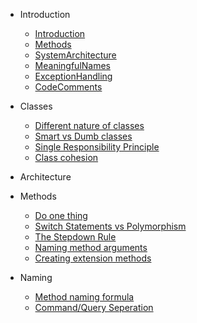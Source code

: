 * Introduction

    * [Introduction](docs/Intro.md)
    * [Methods](docs/Methods.md)
    * [SystemArchitecture](docs/SystemArchitecture.md)
    * [MeaningfulNames](docs/MeaningfulNames.md)
    * [ExceptionHandling](docs/ExceptionHandling.md)
    * [CodeComments](docs/CodeComments.md)    
    
* Classes
    * [Different nature of classes](docs/classes/nature.md)
    * [Smart vs Dumb classes](docs/classes/smart-v-dumb.md)
    * [Single Responsibility Principle](docs/classes/single-responsibility.md)
    * [Class cohesion](docs/classes/cohesion.md)

* Architecture
  
* Methods
    * [Do one thing](docs/methods/do-one-thing.md)
    * [Switch Statements vs Polymorphism](docs/methods/switch-polymorphism.md)
    * [The Stepdown Rule](docs/methods/stepdown-rule.md)
    * [Naming method arguments](docs/methods/argument-name.md)
    * [Creating extension methods](docs/methods/extension-methods.md)    

* Naming
    * [Method naming formula](docs/naming/method-name-formula.md)
    * [Command/Query Seperation](docs/naming/method-cqs.md)
    
